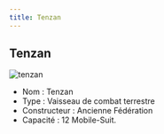 ```yaml
---
title: Tenzan
---
```


Tenzan
------

![tenzan](/images/stories/saga/gundamx/mechas/tenzan.png)


- Nom : Tenzan  
- Type : Vaisseau de combat terrestre   
- Constructeur : Ancienne Fédération  
- Capacité : 12 Mobile-Suit.

